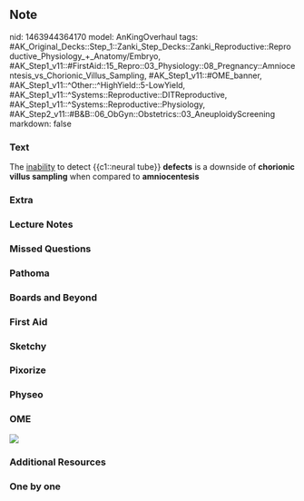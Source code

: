 ## Note
nid: 1463944364170
model: AnKingOverhaul
tags: #AK_Original_Decks::Step_1::Zanki_Step_Decks::Zanki_Reproductive::Reproductive_Physiology_+_Anatomy/Embryo, #AK_Step1_v11::#FirstAid::15_Repro::03_Physiology::08_Pregnancy::Amniocentesis_vs_Chorionic_Villus_Sampling, #AK_Step1_v11::#OME_banner, #AK_Step1_v11::^Other::^HighYield::5-LowYield, #AK_Step1_v11::^Systems::Reproductive::DITReproductive, #AK_Step1_v11::^Systems::Reproductive::Physiology, #AK_Step2_v11::#B&B::06_ObGyn::Obstetrics::03_AneuploidyScreening
markdown: false

### Text
<div>
  The <u>inability</u> to detect {{c1::neural tube}} <b>defects</b>
  is a downside of <b>chorionic villus sampling</b> when compared
  to <b>amniocentesis</b>
</div>

### Extra


### Lecture Notes


### Missed Questions


### Pathoma


### Boards and Beyond


### First Aid


### Sketchy


### Pixorize


### Physeo


### OME
<div class="ome-widget">
  <a href="https://onlinemeded.org?ref=anki"><img src=
  "_OME_AnkiFlashcards_General_7.png"></a>
</div>

### Additional Resources


### One by one

